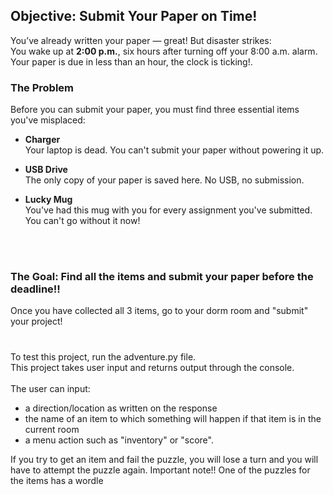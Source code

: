 ## Objective: Submit Your Paper on Time!

You’ve already written your paper — great! But disaster strikes:  
You wake up at **2:00 p.m.**, six hours after turning off your 8:00 a.m. alarm. Your paper is due in less than an hour, the clock is ticking!.

### The Problem

Before you can submit your paper, you must find three essential items you've misplaced:

- **Charger**  
  Your laptop is dead. You can't submit your paper without powering it up.

- **USB Drive**  
  The only copy of your paper is saved here. No USB, no submission.

- **Lucky Mug**  
You've had this mug with you for every assignment you've submitted. You can't go without it now!

<br><br>
### The Goal: Find all the items and submit your paper before the deadline!!
Once you have collected all 3 items, go to your dorm room and "submit" your project!


#
To test this project, run the adventure.py file. <br>
This project takes user input and returns output through the console. <br><br>
The user can input:
- a direction/location as written on the response
- the name of an item to which something will happen if that item is in the current room
- a menu action such as "inventory" or "score".



If you try to get an item and fail the puzzle, you will lose a turn and you will have to attempt the puzzle again.
Important note!! One of the puzzles for the items has a wordle




